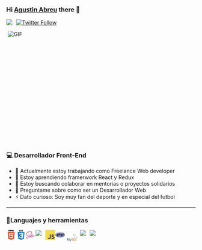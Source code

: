 ### Hi [Agustin Abreu] there 👋
<a href="https://www.linkedin.com/in/agustin-abreu-frontend/">
<img align="left" width="26px"  src="https://img.icons8.com/fluent/48/000000/linkedin.png">
<a>

[![Twitter Follow](https://img.shields.io/twitter/follow/Agustin_Abreu1?color=1DA1F2&label=Agustin_Abreu1&logo=Twitter&style=for-the-badge)](https://twitter.com/Agustin_Abreu1)

<img align="right" alt="GIF" src="https://github.com/abhisheknaiidu/abhisheknaiidu/blob/master/code.gif?raw=true" width="500" height="320" />

### 💻 Desarrollador Front-End

- 🔭 Actualmente estoy trabajando como Freelance Web developer
- 🌱 Estoy aprendiendo framerwork React y Redux
- 👯 Estoy buscando colaborar en mentorias o proyectos solidarios 
- 💬 Preguntame sobre como ser un Desarrollador Web 
- ⚡ Dato curioso: Soy muy fan del deporte y en especial del futbol
---

### 🚀Languajes y herramientas 

<img align="left" alt="HTML5" width="26px" src="https://raw.githubusercontent.com/github/explore/80688e429a7d4ef2fca1e82350fe8e3517d3494d/topics/html/html.png" />

<img align="left" alt="CSS3" width="26px" src="https://raw.githubusercontent.com/github/explore/80688e429a7d4ef2fca1e82350fe8e3517d3494d/topics/css/css.png" />

<img align="left" alt="Sass" width="26px" src="https://raw.githubusercontent.com/github/explore/80688e429a7d4ef2fca1e82350fe8e3517d3494d/topics/sass/sass.png" />

<img align="left" width="26px" src="https://img.icons8.com/color/48/000000/bootstrap.png"/>

<img align="left" alt="JavaScript" width="26px" src="https://raw.githubusercontent.com/github/explore/80688e429a7d4ef2fca1e82350fe8e3517d3494d/topics/javascript/javascript.png" />

<img align="left" alt="Php" width="26px" src="https://raw.githubusercontent.com/github/explore/80688e429a7d4ef2fca1e82350fe8e3517d3494d/topics/php/php.png" />

<img align="left" alt="MySQL" width="40px" src="https://raw.githubusercontent.com/github/explore/80688e429a7d4ef2fca1e82350fe8e3517d3494d/topics/mysql/mysql.png" 
/>
<img align="left" width="26px" src="https://img.icons8.com/color/48/000000/git.png"/>

<img align= "left" width= "26px" src="https://img.icons8.com/color/48/000000/wordpress.png"/>

<br/>





<!--LINKS-->

[Agustin Abreu]: https://agustin-abreu-front-end.netlify.app/ 